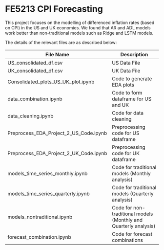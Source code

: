 # FE5213 CPI Forecasting
This project focuses on the modelling of differenced inflation rates (based on CPI) in the US and UK economies. We found that AR and ADL models work better than non-traditional models such as Ridge and LSTM models.

The details of the relevant files are as described below:

|File Name | Description |
| -------- | ----------- |
|US_consolidated_df.csv|US Data File|
|UK_consolidated_df.csv|UK Data File|
|Consolidated_plots_US_UK_plot.ipynb|Code to generate EDA plots|
|data_combination.ipynb|Code to form dataframe for US and UK|
|data_cleaning.ipynb|Code for data cleaning|
|Preprocess_EDA_Project_2_US_Code.ipynb|Preprocessing code for US dataframe|
|Preprocess_EDA_Project_2_UK_Code.ipynb|Preprocessing code for UK dataframe|
|models_time_series_monthly.ipynb|Code for traditional models (Monthly analysis)|
|models_time_series_quarterly.ipynb|Code for traditional models (Quarterly analysis)|
|models_nontraditional.ipynb|Code for non-traditional models (Monthly and Quarterly analysis)|
|forecast_combination.ipynb|Code for forecast combinations|
